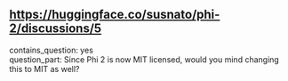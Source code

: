 ## https://huggingface.co/susnato/phi-2/discussions/5

contains_question: yes  
question_part: Since Phi 2 is now MIT licensed, would you mind changing this to MIT as well?